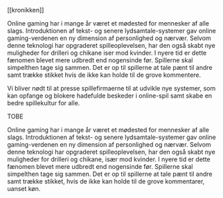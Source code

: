 [[kronikken]]

Online gaming har i mange år været et mødested for mennesker af alle slags. Introduktionen af tekst- og senere lydsamtale-systemer gav online gaming-verdenen en ny dimension af personlighed og nærvær. Selvom denne teknologi har opgraderet spilleoplevelsen, har den også skabt nye muligheder for drilleri og chikane iser mod kvinder. I nyere tid er dette fænomen blevet mere udbredt end nogensinde før. Spillerne skal simpelthen tage sig sammen. Det er op til spillerne at tale pænt til andre samt trække stikket hvis de ikke kan holde til de grove kommentere.


Vi bliver nødt til at presse spillefirmaerne til at udvikle nye systemer, som kan opfange og blokere hadefulde beskeder i online-spil samt skabe en bedre spillekultur for alle.


TOBE

Online gaming har i mange år været et mødested for mennesker af alle slags. Introduktionen af tekst- og senere lydsamtale-systemer gav online gaming-verdenen en ny dimension af personlighed og nærvær. Selvom denne teknologi har opgraderet spilleoplevelsen, har den også skabt nye muligheder for drilleri og chikane, især mod kvinder. I nyere tid er dette fænomen blevet mere udbredt end nogensinde før. Spillerne skal simpelthen tage sig sammen. Det er op til spillerne at tale pænt til andre samt trække stikket, hvis de ikke kan holde til de grove kommentarer, uanset køn.

